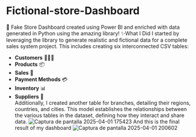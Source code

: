 # Fictional-store-Dashboard
🛒 Fake Store Dashboard created using Power BI and enriched with data generated in Python using the amazing  library!
✨What I Did
I started by leveraging the  library to generate realistic and fictional data for a complete sales system project. This includes creating six interconnected CSV tables:
- **Customers** 🧑‍🤝‍🧑  
- **Products** 📦  
- **Sales** 💸  
- **Payment Methods** 💳  
- **Inventory** 📊  
- **Suppliers** 🚚  
Additionally, I created another table for branches, detailing their regions, countries, and cities.
This model establishes the relationships between the various tables in the dataset, defining how they interact and share data.
![Captura de pantalla 2025-04-01 175423](https://github.com/user-attachments/assets/270fb675-01d5-4616-92d3-ac62900974ef)
And this is the final result of my dashboard
![Captura de pantalla 2025-04-01 200602](https://github.com/user-attachments/assets/39a78e9f-1af1-4cc2-98f4-42520db43899)
